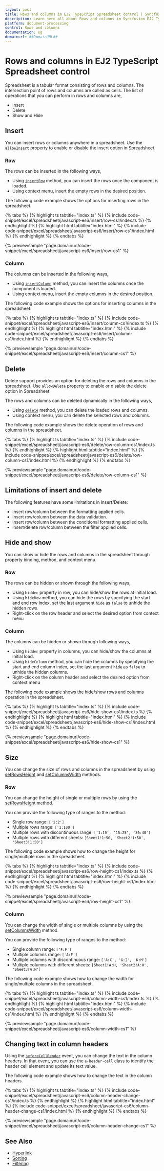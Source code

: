 ```yaml
---
layout: post
title: Rows and columns in EJ2 TypeScript Spreadsheet control | Syncfusion
description: Learn here all about Rows and columns in Syncfusion EJ2 TypeScript Spreadsheet control of Syncfusion Essential JS 2 and more.
platform: document-processing
control: Rows and columns 
documentation: ug
domainurl: ##DomainURL##
---
```


# Rows and columns in EJ2 TypeScript Spreadsheet control

Spreadsheet is a tabular format consisting of rows and columns. The intersection point of rows and columns are called as cells. The list of operations that you can perform in rows and columns are,

* Insert
* Delete
* Show and Hide

## Insert

You can insert rows or columns anywhere in a spreadsheet. Use the [`allowInsert`](https://ej2.syncfusion.com/documentation/api/spreadsheet/#allowinsert) property to enable or disable the insert option in Spreadsheet.
 
### Row

The rows can be inserted in the following ways,

* Using [`insertRow`](https://ej2.syncfusion.com/documentation/api/spreadsheet/#insertrow) method, you can insert the rows once the component is loaded.
* Using context menu, insert the empty rows in the desired position.

The following code example shows the options for inserting rows in the spreadsheet.

{% tabs %}
{% highlight ts tabtitle="index.ts" %}
{% include code-snippet/excel/spreadsheet/javascript-es6/insert/row-cs1/index.ts %}
{% endhighlight %}
{% highlight html tabtitle="index.html" %}
{% include code-snippet/excel/spreadsheet/javascript-es6/insert/row-cs1/index.html %}
{% endhighlight %}
{% endtabs %}
        
{% previewsample "page.domainurl/code-snippet/excel/spreadsheet/javascript-es6/insert/row-cs1" %}

### Column

The columns can be inserted in the following ways,

* Using [`insertColumn`](https://ej2.syncfusion.com/documentation/api/spreadsheet/#insertcolumn) method, you can insert the columns once the component is loaded.
* Using context menu, insert the empty columns in the desired position.
 
The following code example shows the options for inserting columns in the spreadsheet.

{% tabs %}
{% highlight ts tabtitle="index.ts" %}
{% include code-snippet/excel/spreadsheet/javascript-es6/insert/column-cs1/index.ts %}
{% endhighlight %}
{% highlight html tabtitle="index.html" %}
{% include code-snippet/excel/spreadsheet/javascript-es6/insert/column-cs1/index.html %}
{% endhighlight %}
{% endtabs %}
        
{% previewsample "page.domainurl/code-snippet/excel/spreadsheet/javascript-es6/insert/column-cs1" %}

## Delete

Delete support provides an option for deleting the rows and columns in the spreadsheet. Use [`allowDelete`](https://ej2.syncfusion.com/documentation/api/spreadsheet/#allowdelete) property to enable or disable the delete option in Spreadsheet.

The rows and columns can be deleted dynamically in the following ways,

* Using [`delete`](https://ej2.syncfusion.com/documentation/api/spreadsheet/#delete) method, you can delete the loaded rows and columns.
* Using context menu, you can delete the selected rows and columns.

The following code example shows the delete operation of rows and columns in the spreadsheet.

{% tabs %}
{% highlight ts tabtitle="index.ts" %}
{% include code-snippet/excel/spreadsheet/javascript-es6/delete/row-column-cs1/index.ts %}
{% endhighlight %}
{% highlight html tabtitle="index.html" %}
{% include code-snippet/excel/spreadsheet/javascript-es6/delete/row-column-cs1/index.html %}
{% endhighlight %}
{% endtabs %}
        
{% previewsample "page.domainurl/code-snippet/excel/spreadsheet/javascript-es6/delete/row-column-cs1" %}

## Limitations of insert and delete

The following features have some limitations in Insert/Delete:

* Insert row/column between the formatting applied cells.
* Insert row/column between the data validation.
* Insert row/column between the conditional formatting applied cells.
* Insert/delete row/column between the filter applied cells.

## Hide and show

You can show or hide the rows and columns in the spreadsheet through property binding, method, and context menu.

### Row

The rows can be hidden or shown through the following ways,

* Using `hidden` property in row, you can hide/show the rows at initial load.
* Using `hideRow` method, you can hide the rows by specifying the start and end row index, set the last argument `hide` as `false` to unhide the hidden rows.
* Right-click on the row header and select the desired option from context menu

### Column

The columns can be hidden or shown through following ways,

* Using `hidden` property in columns, you can hide/show the columns at initial load.
* Using `hideColumn` method, you can hide the columns by specifying the start and end column index, set the last argument `hide` as `false` to unhide the hidden columns.
* Right-click on the column header and select the desired option from context menu

The following code example shows the hide/show rows and columns operation in the spreadsheet.

{% tabs %}
{% highlight ts tabtitle="index.ts" %}
{% include code-snippet/excel/spreadsheet/javascript-es6/hide-show-cs1/index.ts %}
{% endhighlight %}
{% highlight html tabtitle="index.html" %}
{% include code-snippet/excel/spreadsheet/javascript-es6/hide-show-cs1/index.html %}
{% endhighlight %}
{% endtabs %}
        
{% previewsample "page.domainurl/code-snippet/excel/spreadsheet/javascript-es6/hide-show-cs1" %}

## Size

You can change the size of rows and columns in the spreadsheet by using [setRowsHeight](https://ej2.syncfusion.com/documentation/api/spreadsheet/#setrowsheight) and [setColumnsWidth](https://ej2.syncfusion.com/documentation/api/spreadsheet/#setcolumnswidth) methods.

### Row

You can change the height of single or multiple rows by using the [setRowsHeight](https://ej2.syncfusion.com/documentation/api/spreadsheet/#setrowsheight) method.

You can provide the following type of ranges to the method:

* Single row range: `['2:2']`
* Multiple rows range: `['1:100']`
* Multiple rows with discontinuous range: `['1:10', '15:25', '30:40']`
* Multiple rows with different sheets: `[Sheet1!1:50, 'Sheet2!1:50', 'Sheet3!1:50']`

The following code example shows how to change the height for single/multiple rows in the spreadsheet.

{% tabs %}
{% highlight ts tabtitle="index.ts" %}
{% include code-snippet/excel/spreadsheet/javascript-es6/row-height-cs1/index.ts %}
{% endhighlight %}
{% highlight html tabtitle="index.html" %}
{% include code-snippet/excel/spreadsheet/javascript-es6/row-height-cs1/index.html %}
{% endhighlight %}
{% endtabs %}
        
{% previewsample "page.domainurl/code-snippet/excel/spreadsheet/javascript-es6/row-height-cs1" %}

### Column

You can change the width of single or multiple columns by using the [setColumnsWidth](.https://ej2.syncfusion.com/documentation/api/spreadsheet/#setcolumnswidth) method.

You can provide the following type of ranges to the method:

* Single column range: `['F:F']`
* Multiple columns range: `['A:F']`
* Multiple columns with discontinuous range: `['A:C', 'G:I', 'K:M']`
* Multiple columns with different sheets: `[Sheet1!A:H, 'Sheet2!A:H', 'Sheet3!A:H']`

The following code example shows how to change the width for single/multiple columns in the spreadsheet.

{% tabs %}
{% highlight ts tabtitle="index.ts" %}
{% include code-snippet/excel/spreadsheet/javascript-es6/column-width-cs1/index.ts %}
{% endhighlight %}
{% highlight html tabtitle="index.html" %}
{% include code-snippet/excel/spreadsheet/javascript-es6/column-width-cs1/index.html %}
{% endhighlight %}
{% endtabs %}
        
{% previewsample "page.domainurl/code-snippet/excel/spreadsheet/javascript-es6/column-width-cs1" %}

## Changing text in column headers

Using the [`beforeCellRender`](https://ej2.syncfusion.com/documentation/api/spreadsheet/#beforecellrender) event, you can change the text in the column headers. In that event, you can use the `e-header-cell` class to identify the header cell element and update its text value.

The following code example shows how to change the text in the column headers.

{% tabs %}
{% highlight ts tabtitle="index.ts" %}
{% include code-snippet/excel/spreadsheet/javascript-es6/column-header-change-cs1/index.ts %}
{% endhighlight %}
{% highlight html tabtitle="index.html" %}
{% include code-snippet/excel/spreadsheet/javascript-es6/column-header-change-cs1/index.html %}
{% endhighlight %}
{% endtabs %}
        
{% previewsample "page.domainurl/code-snippet/excel/spreadsheet/javascript-es6/column-header-change-cs1" %}

## See Also

* [Hyperlink](./link)
* [Sorting](./sort)
* [Filtering](./filter)
